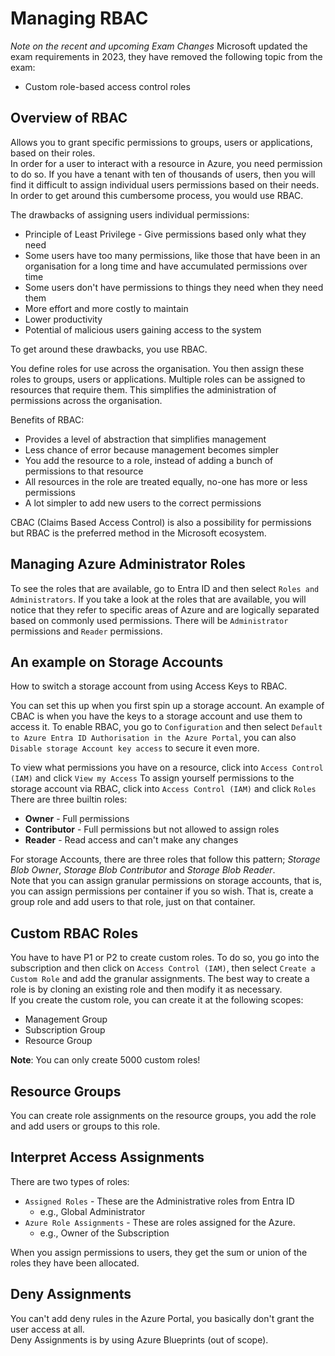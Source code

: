 # Managing RBAC

*Note on the recent and upcoming Exam Changes*
Microsoft updated the exam requirements in 2023, they have removed the following topic from the exam:

- Custom role-based access control roles

## Overview of RBAC

Allows you to grant specific permissions to groups, users or applications, based on their roles.  
In order for a user to interact with a resource in Azure, you need permission to do so. If you have a tenant with ten of thousands of users, then you will find it difficult to assign individual users permissions based on their needs. In order to get around this cumbersome process, you would use RBAC.  

The drawbacks of assigning users individual permissions:  

- Principle of Least Privilege - Give permissions based only what they need  
- Some users have too many permissions, like those that have been in an organisation for a long time and have accumulated permissions over time
- Some users don't have permissions to things they need when they need them
- More effort and more costly to maintain  
- Lower productivity
- Potential of malicious users gaining access to the system  

To get around these drawbacks, you use RBAC.  

You define roles for use across the organisation. You then assign these roles to groups, users or applications. Multiple roles can be assigned to resources that require them. This simplifies the administration of permissions across the organisation.  

Benefits of RBAC:  

- Provides a level of abstraction that simplifies management
- Less chance of error because management becomes simpler
- You add the resource to a role, instead of adding a bunch of permissions to that resource
- All resources in the role are treated equally, no-one has more or less permissions
- A lot simpler to add new users to the correct permissions

CBAC (Claims Based Access Control) is also a possibility for permissions but RBAC is the preferred method in the Microsoft ecosystem.

## Managing Azure Administrator Roles  

To see the roles that are available, go to Entra ID and then select `Roles and Administrators`. If you take a look at the roles that are available, you will notice that they refer to specific areas of Azure and are logically separated based on commonly used permissions. There will be `Administrator` permissions and `Reader` permissions.  

## An example on Storage Accounts

How to switch a storage account from using Access Keys to RBAC.  

You can set this up when you first spin up a storage account. An example of CBAC is when you have the keys to a storage account and use them to access it. To enable RBAC, you go to `Configuration` and then select `Default to Azure Entra ID Authorisation in the Azure Portal`, you can also `Disable storage Account key access` to secure it even more.

To view what permissions you have on a resource, click into `Access Control (IAM)` and click `View my Access`
To assign yourself permissions to the storage account via RBAC, click into `Access Control (IAM)` and click `Roles`
There are three builtin roles:

- **Owner** - Full permissions
- **Contributor** - Full permissions but not allowed to assign roles
- **Reader** - Read access and can't make any changes

For storage Accounts, there are three roles that follow this pattern; *Storage Blob Owner*, *Storage Blob Contributor* and *Storage Blob Reader*.  
Note that you can assign granular permissions on storage accounts, that is, you can assign permissions per container if you so wish. That is, create a group role and add users to that role, just on that container.

## Custom RBAC Roles

You have to have P1 or P2 to create custom roles. To do so, you go into the subscription and then click on `Access Control (IAM)`, then select `Create a Custom Role` and add the granular assignments. The best way to create a role is by cloning an existing role and then modify it as necessary.  
If you create the custom role, you can create it at the following scopes:

- Management Group
- Subscription Group
- Resource Group

**Note**: You can only create 5000 custom roles!

## Resource Groups

You can create role assignments on the resource groups, you add the role and add users or groups to this role.  

## Interpret Access Assignments

There are two types of roles:  

- `Assigned Roles` - These are the Administrative roles from Entra ID
  - e.g., Global Administrator
- `Azure Role Assignments` - These are roles assigned for the Azure.
  - e.g., Owner of the Subscription
  
When you assign permissions to users, they get the sum or union of the roles they have been allocated.

## Deny Assignments  

You can't add deny rules in the Azure Portal, you basically don't grant the user access at all.  
Deny Assignments is by using Azure Blueprints (out of scope).  


